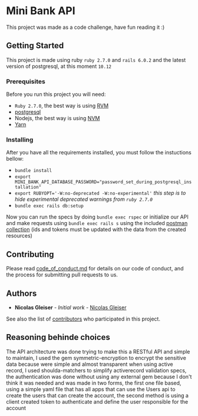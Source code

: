# Mini Bank API

This project was made as a code challenge, have fun reading it :)

## Getting Started

This project is made using ruby `ruby 2.7.0` and `rails 6.0.2` and the latest version of postgresql, at this moment `10.12`

### Prerequisites

Before you run this project you will need:

- `Ruby 2.7.0`, the best way is using [RVM](https://rvm.io/rvm/install)
- [postgresql](https://www.digitalocean.com/community/tutorials/how-to-install-and-use-postgresql-on-ubuntu-18-04-pt)
- Nodejs, the best way is using [NVM](https://github.com/nvm-sh/nvm)
- [Yarn](https://classic.yarnpkg.com/pt-BR/docs/install/#debian-stable)

### Installing

After you have all the requirements installed, you must follow the instuctions bellow:

- `bundle install`
- `export MINI_BANK_API_DATABASE_PASSWORD="password_set_during_postgresql_installation"`
- `export RUBYOPT='-W:no-deprecated -W:no-experimental'` *this step is to hide experimental deprecated warnings from `ruby 2.7.0`*
- `bundle exec rails db:setup`

Now you can run the specs by doing `bundle exec rspec` or initialize our API and make requests using `bundle exec rails s` using the included [postman collection](/mini_bank_api.postman_collection.json) (ids and tokens must be updated with the data from the created resources)


## Contributing

Please read [code_of_conduct.md](/code_of_conduct.md) for details on our code of conduct, and the process for submitting pull requests to us.


## Authors

* **Nicolas Gleiser** - *Initial work* - [Nicolas Gleiser](https://github.com/gleisernicolas)

See also the list of [contributors](https://github.com/gleisernicolas/mini-bank-api/contributors) who participated in this project.


## Reasoning behinde choices

The API architecture was done trying to make this a RESTful API and simple to maintain, I used the gem symmetric-encryption to encrypt the sensitive data because were simple and almost transparent when using active record, I used shoulda-matchers to simplify activerecord validation specs, the authentication was done without using any external gem because I don't think it was needed and was made in two forms, the first one file based, using a simple yaml file that has all apps that can use the Users api to create the users that can create the account, the second method is using a client created token to authenticate and define the user responsible for the account
